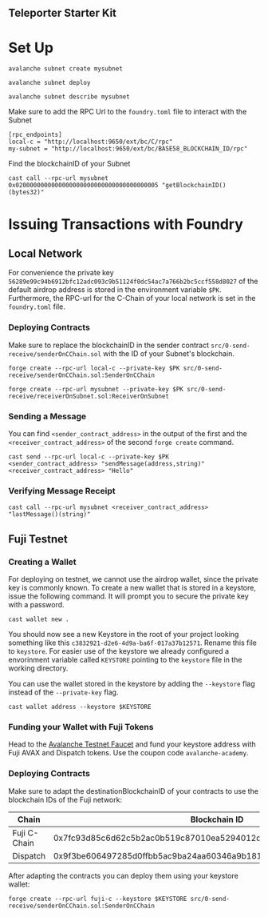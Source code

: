 ## Teleporter Starter Kit

# Set Up

```
avalanche subnet create mysubnet
```

```
avalanche subnet deploy
```

```
avalanche subnet describe mysubnet
```

Make sure to add the RPC Url to the `foundry.toml` file to interact with the Subnet

```
[rpc_endpoints]
local-c = "http://localhost:9650/ext/bc/C/rpc"
my-subnet = "http://localhost:9650/ext/bc/BASE58_BLOCKCHAIN_ID/rpc"
```

Find the blockchainID of your Subnet

```
cast call --rpc-url mysubnet 0x0200000000000000000000000000000000000005 "getBlockchainID()(bytes32)" 
``` 


# Issuing Transactions with Foundry

## Local Network

For convenience the private key `56289e99c94b6912bfc12adc093c9b51124f0dc54ac7a766b2bc5ccf558d8027` of the default airdrop address is stored in the environment variable `$PK`. Furthermore, the RPC-url for the C-Chain of your local network is set in the `foundry.toml` file. 

### Deploying Contracts

Make sure to replace the blockchainID in the sender contract `src/0-send-receive/senderOnCChain.sol` with the ID of your Subnet's blockchain.

```
forge create --rpc-url local-c --private-key $PK src/0-send-receive/senderOnCChain.sol:SenderOnCChain

```

```
forge create --rpc-url mysubnet --private-key $PK src/0-send-receive/receiverOnSubnet.sol:ReceiverOnSubnet

```

### Sending a Message

You can find `<sender_contract_address>` in the output of the first and the `<receiver_contract_address>` of the second `forge create` command.

```
cast send --rpc-url local-c --private-key $PK <sender_contract_address> "sendMessage(address,string)" <receiver_contract_address> "Hello"
```

### Verifying Message Receipt
```
cast call --rpc-url mysubnet <receiver_contract_address> "lastMessage()(string)"
```

## Fuji Testnet

### Creating a Wallet 

For deploying on testnet, we cannot use the airdrop wallet, since the private key is commonly known. To create a new wallet that is stored in a keystore, issue the following command. It will prompt you to secure the private key with a password.

```
cast wallet new .
```

You should now see a new Keystore in the root of your project looking something like this `c3832921-d2e6-4d9a-ba6f-017a37b12571`. Rename this file to `keystore`. For easier use of the keystore we already configured a envorinment variable called `KEYSTORE` pointing to the `keystore` file in the working directory.

You can use the wallet stored in the keystore by adding the `--keystore` flag instead of the `--private-key` flag.

```
cast wallet address --keystore $KEYSTORE
```

### Funding your Wallet with Fuji Tokens

Head to the [Avalanche Testnet Faucet](https://core.app/tools/testnet-faucet/?subnet=c&token=c) and fund your keystore address with Fuji AVAX and Dispatch tokens. Use the coupon code `avalanche-academy`.

### Deploying Contracts

Make sure to adapt the destinationBlockchainID of your contracts to use the blockchain IDs of the Fuji network:

| Chain | Blockchain ID |
|-------|---------------|
| Fuji C-Chain | 0x7fc93d85c6d62c5b2ac0b519c87010ea5294012d1e407030d6acd0021cac10d5 |
| Dispatch | 0x9f3be606497285d0ffbb5ac9ba24aa60346a9b1812479ed66cb329f394a4b1c7 |

After adapting the contracts you can deploy them using your keystore wallet:

```
forge create --rpc-url fuji-c --keystore $KEYSTORE src/0-send-receive/senderOnCChain.sol:SenderOnCChain
```

